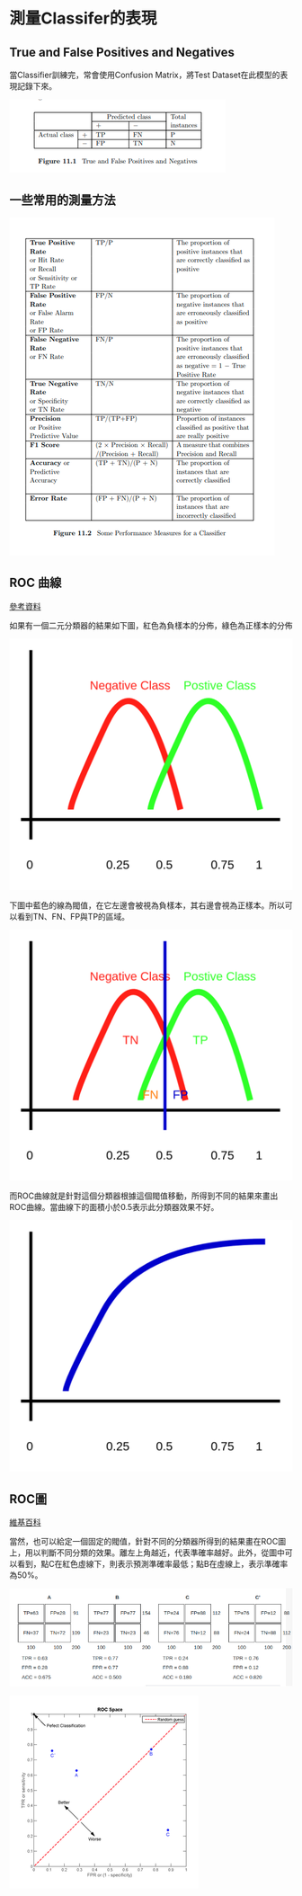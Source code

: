 # 測量Classifer的表現


## True and False Positives and Negatives


當Classifier訓練完，常會使用Confusion Matrix，將Test Dataset在此模型的表現記錄下來。

![](./pic/auTwzBQy.png) 

## 一些常用的測量方法

![](./pic/a9ucbHzF.png) 





## ROC 曲線

[參考資料](https://towardsdatascience.com/finding-donors-classification-project-with-pyspark-485fb3c94e5e)

如果有一個二元分類器的結果如下圖，紅色為負樣本的分佈，綠色為正樣本的分佈

![](./pic/gjhu6Xbt.png) 

下圖中藍色的線為閥值，在它左邊會被視為負樣本，其右邊會視為正樣本。所以可以看到TN、FN、FP與TP的區域。

![](./pic/kNqMLZHu.png) 

而ROC曲線就是針對這個分類器根據這個閥值移動，所得到不同的結果來畫出ROC曲線。當曲線下的面積小於0.5表示此分類器效果不好。

![](./pic/CdLpnnS9.png) 

## ROC圖


[維基百科](https://zh.wikipedia.org/wiki/ROC%E6%9B%B2%E7%BA%BF)

當然，也可以給定一個固定的閥值，針對不同的分類器所得到的結果畫在ROC圖上，用以判斷不同分類的效果。離左上角越近，代表準確率越好。此外，從圖中可以看到，點C在紅色虛線下，則表示預測準確率最低；點B在虛線上，表示準確率為50%。




![](./pic/9sji90Qe.png) 

![](./pic/Ek9KAkb8.png) 





